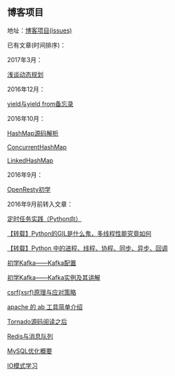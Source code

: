 ## 博客项目

地址：[博客项目(issues)](https://github.com/BingLau7/blog/issues)

已有文章(时间排序)：

2017年3月：

[浅谈动态规划](https://github.com/BingLau7/blog/issues/17)

2016年12月：

[yield与yield from备忘录](https://github.com/BingLau7/blog/issues/16)

2016年10月：

[HashMap源码解析](https://github.com/BingLau7/blog/issues/13)

[ConcurrentHashMap](https://github.com/BingLau7/blog/issues/14)

[LinkedHashMap](https://github.com/BingLau7/blog/issues/15)

2016年9月：

[OpenResty初学](https://github.com/BingLau7/blog/issues/12)

2016年9月前转入文章：

[定时任务实践（Python向）](https://github.com/BingLau7/blog/issues/11)

[【转载】Python的GIL是什么鬼，多线程性能究竟如何](https://github.com/BingLau7/blog/issues/10)

[【转载】Python 中的进程、线程、协程、同步、异步、回调](https://github.com/BingLau7/blog/issues/9)

[初学Kafka——Kafka配置](https://github.com/BingLau7/blog/issues/8)

[初学Kafka——Kafka实例及其讲解](https://github.com/BingLau7/blog/issues/8)

[csrf(xsrf)原理与应对策略](https://github.com/BingLau7/blog/issues/8)

[apache 的 ab 工具简单介绍](https://github.com/BingLau7/blog/issues/8)

[Tornado源码阅读之后](https://github.com/BingLau7/blog/issues/8)

[Redis与消息队列](https://github.com/BingLau7/blog/issues/8)

[MySQL优化概要](https://github.com/BingLau7/blog/issues/8)

[IO模式学习](https://github.com/BingLau7/blog/issues/8)
